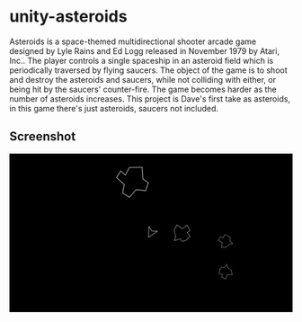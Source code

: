 # unity-asteroids
Asteroids is a space-themed multidirectional shooter arcade game designed by Lyle Rains and Ed Logg released in November 1979 by Atari, Inc.. The player controls a single spaceship in an asteroid field which is periodically traversed by flying saucers. The object of the game is to shoot and destroy the asteroids and saucers, while not colliding with either, or being hit by the saucers' counter-fire. The game becomes harder as the number of asteroids increases.
This project is Dave's first take as asteroids, in this game there's just asteroids, saucers not included.

## Screenshot
![Asteroids Screenshots](https://github.com/ddnv286/unity-asteroid/blob/main/Assets/Screenshots/asteroid_scrs.jpg?raw=true)
